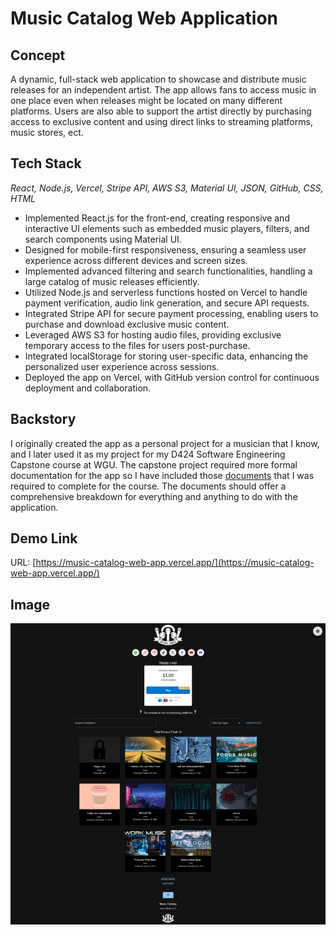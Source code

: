 # Music Catalog Web Application

## Concept
A dynamic, full-stack web application to showcase and distribute music releases for an independent artist. The app allows fans to access music in one place even when releases might be located on many different platforms. Users are also able to support the artist directly by purchasing access to exclusive content and using direct links to streaming platforms, music stores, ect.

## Tech Stack
*React, Node.js, Vercel, Stripe API, AWS S3, Material UI, JSON, GitHub, CSS, HTML*

- Implemented React.js for the front-end, creating responsive and interactive UI elements such as embedded music players, filters, and search components using Material UI.
- Designed for mobile-first responsiveness, ensuring a seamless user experience across different devices and screen sizes.
- Implemented advanced filtering and search functionalities, handling a large catalog of music releases efficiently.
- Utilized Node.js and serverless functions hosted on Vercel to handle payment verification, audio link generation, and secure API requests.
- Integrated Stripe API for secure payment processing, enabling users to purchase and download exclusive music content.
- Leveraged AWS S3 for hosting audio files, providing exclusive temporary access to the files for users post-purchase.
- Integrated localStorage for storing user-specific data, enhancing the personalized user experience across sessions.
- Deployed the app on Vercel, with GitHub version control for continuous deployment and collaboration.

## Backstory
I originally created the app as a personal project for a musician that I know, and I later used it as my project for my D424 Software Engineering Capstone course at WGU. The capstone project required more formal documentation for the app so I have included those [documents](documents/) that I was required to complete for the course. The documents should offer a comprehensive breakdown for everything and anything to do with the application.

## Demo Link
URL: [https://music-catalog-web-app.vercel.app/](https://music-catalog-web-app.vercel.app/)

## Image
![Example image](images/home2.jpg)